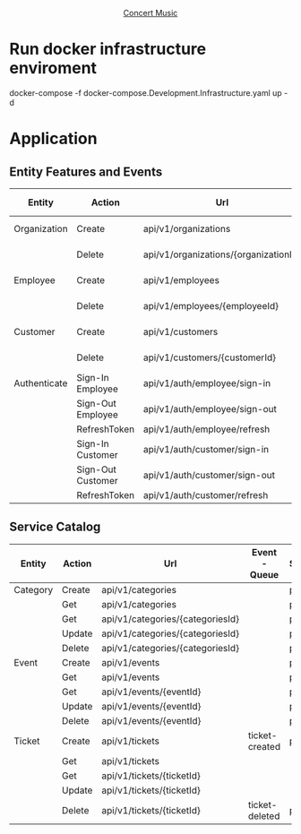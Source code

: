 <p align="center">
  <a href="#bulb-about">Concert Music</a>
</p>

# Run docker infrastructure enviroment
docker-compose -f docker-compose.Development.Infrastructure.yaml up -d

# Application
## Entity Features and Events

| Entity        | Action           | Url                                                | Event - Queue          | Status  |
|---------------|------------------|----------------------------------------------------|------------------------|---------|
| Organization  | Create           | api/v1/organizations                               | organization-created   | pass    |
|               | Delete           | api/v1/organizations/{organizationId}              | organization-deleted   | pass    |
| Employee      | Create           | api/v1/employees                                   | employee-created       | pass    |
|               | Delete           | api/v1/employees/{employeeId}                      | employee-deleted       | pass    |
| Customer      | Create           | api/v1/customers                                   | customer-created       | pass    |
|               | Delete           | api/v1/customers/{customerId}                      | customer-deleted       | pass    |
| Authenticate  | Sign-In Employee | api/v1/auth/employee/sign-in                       |                        | pass    |
|               | Sign-Out Employee| api/v1/auth/employee/sign-out                      |                        | pass    |
|               | RefreshToken     | api/v1/auth/employee/refresh                       |                        | pass    |
|               | Sign-In Customer | api/v1/auth/customer/sign-in                       |                        | pass    |
|               | Sign-Out Customer| api/v1/auth/customer/sign-out                      |                        | pass    |
|               | RefreshToken     | api/v1/auth/customer/refresh                       |                        | pass    |

## Service Catalog

| Entity        | Action           | Url                                                | Event - Queue          | Status  |
|---------------|------------------|----------------------------------------------------|------------------------|---------|
| Category      | Create           | api/v1/categories                                  |                        | pass    |
|               | Get              | api/v1/categories                                  |                        | pass    |
|               | Get              | api/v1/categories/{categoriesId}                   |                        | pass    |
|               | Update           | api/v1/categories/{categoriesId}                   |                        | pass    |
|               | Delete           | api/v1/categories/{categoriesId}                   |                        | pass    |
| Event		    | Create           | api/v1/events										|                        | pass    |
|               | Get              | api/v1/events										|                        | pass	   |
|               | Get              | api/v1/events/{eventId}							|                        | pass	   |
|               | Update           | api/v1/events/{eventId}							|                        | pass	   |
|               | Delete           | api/v1/events/{eventId}							|                        | pass	   |
| Ticket		| Create           | api/v1/tickets										| ticket-created         | pass	   |
|               | Get              | api/v1/tickets										|                        |   	   |
|               | Get              | api/v1/tickets/{ticketId}							|				         |   	   |
|               | Update           | api/v1/tickets/{ticketId}							|						 |  	   |
|               | Delete           | api/v1/tickets/{ticketId}							| ticket-deleted         | pass    |
